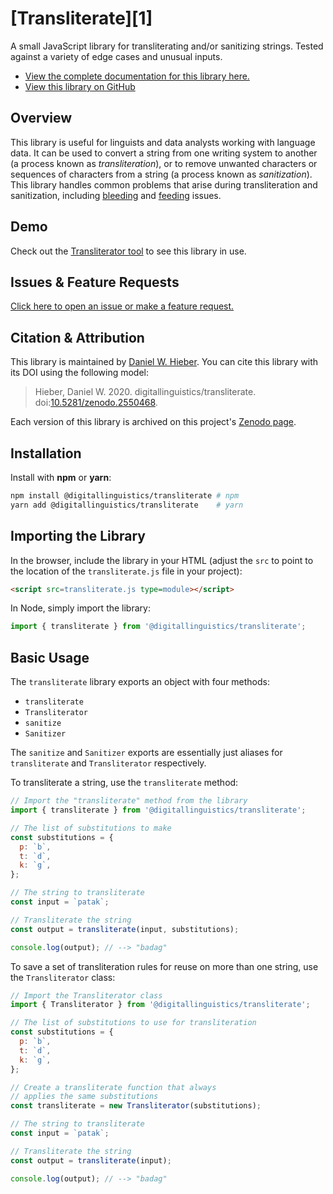 # [Transliterate][1]

A small JavaScript library for transliterating and/or sanitizing strings. Tested against a variety of edge cases and unusual inputs.

* [View the complete documentation for this library here.][docs]
* [View this library on GitHub][GitHub]

<!-- GitHub Actions build status -->
<!-- GitHub version -->
<!-- npm / GitHub downloads -->
<!-- used in other packages? -->
<!-- GitHub issues -->
<!-- GitHub license -->
<!-- Zenodo DOI -->
<!-- GitHub stars -->

## Overview

This library is useful for linguists and data analysts working with language data. It can be used to convert a string from one writing system to another (a process known as <dfn>transliteration</dfn>), or to remove unwanted characters or sequences of characters from a string (a process known as <dfn>sanitization</dfn>). This library handles common problems that arise during transliteration and sanitization, including [bleeding][bleeding] and [feeding][feeding] issues.

## Demo

Check out the [Transliterator tool][Transliterator] to see this library in use.

## Issues & Feature Requests

[Click here to open an issue or make a feature request.][new-issue]

## Citation & Attribution

This library is maintained by [Daniel W. Hieber][me]. You can cite this library with its DOI using the following model:

> Hieber, Daniel W. 2020. digitallinguistics/transliterate. doi:[10.5281/zenodo.2550468](https://doi.org/10.5281/zenodo.2550468).

Each version of this library is archived on this project's [Zenodo page][Zenodo].

## Installation

Install with **npm** or **yarn**:

```sh
npm install @digitallinguistics/transliterate # npm
yarn add @digitallinguistics/transliterate    # yarn
```

## Importing the Library

In the browser, include the library in your HTML (adjust the `src` to point to the location of the `transliterate.js` file in your project):

```html
<script src=transliterate.js type=module></script>
```

In Node, simply import the library:

```js
import { transliterate } from '@digitallinguistics/transliterate';
```

## Basic Usage

The `transliterate` library exports an object with four methods:

- `transliterate`
- `Transliterator`
- `sanitize`
- `Sanitizer`

The `sanitize` and `Sanitizer` exports are essentially just aliases for `transliterate` and `Transliterator` respectively.

To transliterate a string, use the `transliterate` method:

```js
// Import the "transliterate" method from the library
import { transliterate } from '@digitallinguistics/transliterate';

// The list of substitutions to make
const substitutions = {
  p: `b`,
  t: `d`,
  k: `g`,
};

// The string to transliterate
const input = `patak`;

// Transliterate the string
const output = transliterate(input, substitutions);

console.log(output); // --> "badag"
```

To save a set of transliteration rules for reuse on more than one string, use the `Transliterator` class:

```js
// Import the Transliterator class
import { Transliterator } from '@digitallinguistics/transliterate';

// The list of substitutions to use for transliteration
const substitutions = {
  p: `b`,
  t: `d`,
  k: `g`,
};

// Create a transliterate function that always
// applies the same substitutions
const transliterate = new Transliterator(substitutions);

// The string to transliterate
const input = `patak`;

// Transliterate the string
const output = transliterate(input);

console.log(output); // --> "badag"
```

[bleeding]:       https://en.wikipedia.org/wiki/Bleeding_order
[docs]:           https://developer.digitallinguistics.io/transliterate
[feeding]:        https://en.wikipedia.org/wiki/Feeding_order
[GitHub]:         https://github.com/digitallinguistics/transliterate
[new-issue]:      https://github.com/digitallinguistics/transliterate/issues/new
[me]:             https://danielhieber.com
[npm]:            https://www.npmjs.com/package/@digitallinguistics/transliterate
[Transliterator]: https://tools.digitallinguistics.io/transliterator
[Zenodo]:         https://doi.org/10.5281/zenodo.2550468
